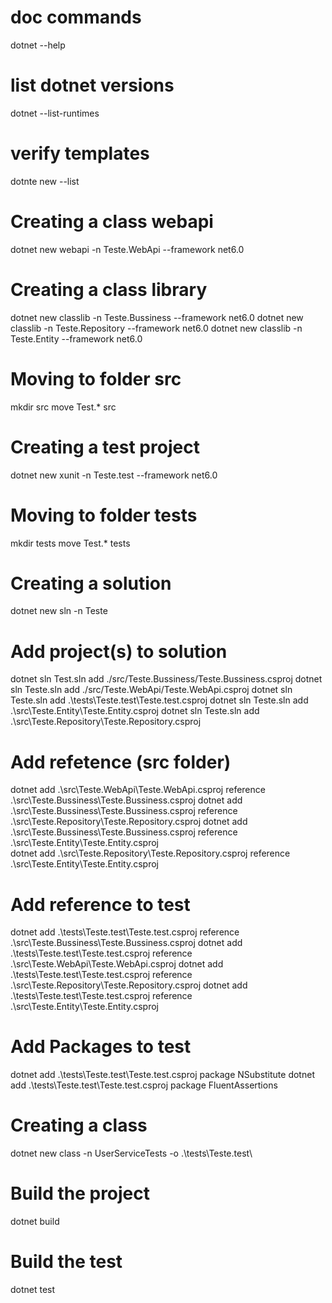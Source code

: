 # doc commands
dotnet --help

# list dotnet versions
dotnet --list-runtimes

# verify templates
dotnte new --list

# Creating a class webapi
dotnet new webapi -n Teste.WebApi --framework net6.0

# Creating a class library
dotnet new classlib -n Teste.Bussiness --framework net6.0
dotnet new classlib -n Teste.Repository --framework net6.0
dotnet new classlib -n Teste.Entity --framework net6.0

# Moving to folder src
mkdir src
move Test.* src

# Creating a test project
dotnet new xunit -n Teste.test --framework net6.0

# Moving to folder tests
mkdir tests
move Test.* tests

# Creating a solution
dotnet new sln -n Teste

# Add project(s) to solution
dotnet sln Test.sln add ./src/Teste.Bussiness/Teste.Bussiness.csproj 
dotnet sln Teste.sln add ./src/Teste.WebApi/Teste.WebApi.csproj
dotnet sln Teste.sln add .\tests\Teste.test\Teste.test.csproj
dotnet sln Teste.sln add .\src\Teste.Entity\Teste.Entity.csproj
dotnet sln Teste.sln add .\src\Teste.Repository\Teste.Repository.csproj

# Add refetence (src folder)
dotnet add .\src\Teste.WebApi\Teste.WebApi.csproj reference .\src\Teste.Bussiness\Teste.Bussiness.csproj
dotnet add .\src\Teste.Bussiness\Teste.Bussiness.csproj reference .\src\Teste.Repository\Teste.Repository.csproj
dotnet add .\src\Teste.Bussiness\Teste.Bussiness.csproj reference .\src\Teste.Entity\Teste.Entity.csproj    
dotnet add .\src\Teste.Repository\Teste.Repository.csproj reference .\src\Teste.Entity\Teste.Entity.csproj  

# Add reference to test
dotnet add .\tests\Teste.test\Teste.test.csproj reference .\src\Teste.Bussiness\Teste.Bussiness.csproj
dotnet add .\tests\Teste.test\Teste.test.csproj reference .\src\Teste.WebApi\Teste.WebApi.csproj
dotnet add .\tests\Teste.test\Teste.test.csproj reference .\src\Teste.Repository\Teste.Repository.csproj
dotnet add .\tests\Teste.test\Teste.test.csproj reference .\src\Teste.Entity\Teste.Entity.csproj 

# Add Packages to test
dotnet add .\tests\Teste.test\Teste.test.csproj package NSubstitute
dotnet add .\tests\Teste.test\Teste.test.csproj package FluentAssertions

# Creating a class
dotnet new class -n UserServiceTests -o .\tests\Teste.test\

# Build the project
dotnet build

# Build the test
dotnet test